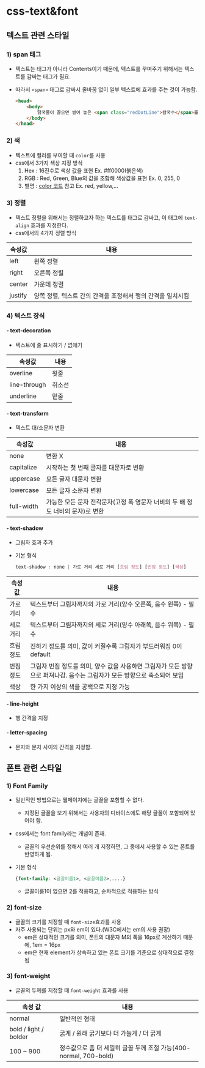 # css-text&font

## 텍스트 관련 스타일

### 1) span 태그

* 텍스트는 태그가 아니라 Contents이기 때문에, 텍스트를 꾸며주기 위해서는 텍스트를 감싸는 태그가 필요.

* 따라서 `<span>` 태그로 감싸서 줄바꿈 없이 일부 텍스트에 효과를 주는 것이 가능함.

  ```html
  <head>
      <body>
          닭국물이 끓으면 썰어 놓은 <span class="redDotLine">칼국수</span>를 넣어 서로 붙지 않게 한소끔 끓인 다음 호박과 부추, 양념한 닭고기를 넣고 다시 한소끔 끓여서 양념장과 김치를 곁들여 먹는다.
      </body>
  </head>
  ```

### 2) 색

* 텍스트에 컬러를 부여할 때 `color`를 사용
* css에서 3가지 색상 지정 방식
  1. Hex : 16진수로 색상 값을 표현 Ex. #ff0000(붉은색)
  2. RGB : Red, Green, Blue의 값을 조합해 색상값을 표현 Ex. 0, 255, 0
  3. 별명 : [color 코드](https://www.somacon.com/p142.php) 참고 Ex. red, yellow,...

### 3) 정렬

* 텍스트 정렬을 위해서는 정렬하고자 하는 텍스트를 태그로 감싸고, 이 태그에 `text-align` 효과를 지정한다.
* css에서의 4가지 정렬 방식

| 속성값  | 내용                                                        |
| ------- | ----------------------------------------------------------- |
| left    | 왼쪽 정렬                                                   |
| right   | 오른쪽 정렬                                                 |
| center  | 가운데 정렬                                                 |
| justify | 양쪽 정렬, 텍스트 간의 간격을 조정해서 행의 간격을 일치시킴 |

### 4) 텍스트 장식

#### - text-decoration

* 텍스트에 줄 표시하기 / 없애기

| 속성값       | 내용   |
| ------------ | ------ |
| overline     | 윗줄   |
| line-through | 취소선 |
| underline    | 밑줄   |

#### - text-transform

* 텍스트 대/소문자 변환

| 속성값     | 내용                                                         |
| ---------- | ------------------------------------------------------------ |
| none       | 변환 X                                                       |
| capitalize | 시작하는 첫 번째 글자를 대문자로 변환                        |
| uppercase  | 모든 글자 대문자 변환                                        |
| lowercase  | 모든 글자 소문자 변환                                        |
| full-width | 가능한 모든 문자 전각문자(고정 폭 영문자 너비의 두 배 정도 너비의 문자)로 변환 |

#### - text-shadow

* 그림자 효과 추가

* 기본 형식

  ```css
  text-shadow : none | 가로 거리 세로 거리 [흐림 정도] [번짐 정도] [색상]
  ```

| 속성 값   | 내용                                                         |
| --------- | ------------------------------------------------------------ |
| 가로 거리 | 텍스트부터 그림자까지의 가로 거리(양수 오른쪽, 음수 왼쪽) - 필수 |
| 세로 거리 | 텍스트부터 그림자까지의 세로 거리(양수 아래쪽, 음수 위쪽) - 필수 |
| 흐림 정도 | 진하기 정도를 의미, 값이 커질수록 그림자가 부드러워짐 0이 default |
| 번짐 정도 | 그림자 번짐 정도를 의미, 양수 값을 사용하면 그림자가 모든 방향으로 퍼져나감. 음수는 그림자가 모든 방향으로 축소되어 보임 |
| 색상      | 한 가지 이상의 색을 공백으로 지정 가능                       |

#### - line-height

* 행 간격을 지정

#### - letter-spacing

* 문자와 문자 사이의 간격을 지정함.



## 폰트 관련 스타일

### 1) Font Family

* 일반적인 방법으로는 웹페이지에는 글꼴을 포함할 수 없다.

  * 지정된 글꼴을 보기 위해서는 사용자의 디바이스에도 해당 글꼴이 포함되어 있어야 함.

* css에서는 font family라는 개념이 존재.

  * 글꼴의 우선순위를 정해서 여러 개 지정하면, 그 중에서 사용할 수 있는 폰트를 반영하게 됨.

* 기본 형식

  ```css
  {font-family: <글꼴이름1>, <글꼴이름2>,....}
  ```

  * 글꼴이름1이 없으면 2를 적용하고, 순차적으로 적용하는 방식

### 2) font-size

* 글꼴의 크기를 지정할 때 `font-size`효과를 사용
* 자주 사용되는 단위는 px와 em이 있다.(W3C에서는 em의 사용 권장)
  * em은 상대적인 크기를 의미, 폰트의 대문자 M의 폭을 16px로 계산하기 때문에, 1em = 16px
  * em은 현재 element가 상속하고 있는 폰트 크기를 기준으로 상대적으로 결정됨



### 3) font-weight

* 글꼴의 두께를 지정할 때 `font-weight` 효과를 사용

| 속성 값               | 내용                                                         |
| --------------------- | ------------------------------------------------------------ |
| normal                | 일반적인 형태                                                |
| bold / light / bolder | 굵게 / 원래 굵기보다 더 가늘게 / 더 굵게                     |
| 100 ~ 900             | 정수값으로 좀 더 세밀히 글꼴 두께 조절 가능(400-normal, 700-bold) |

